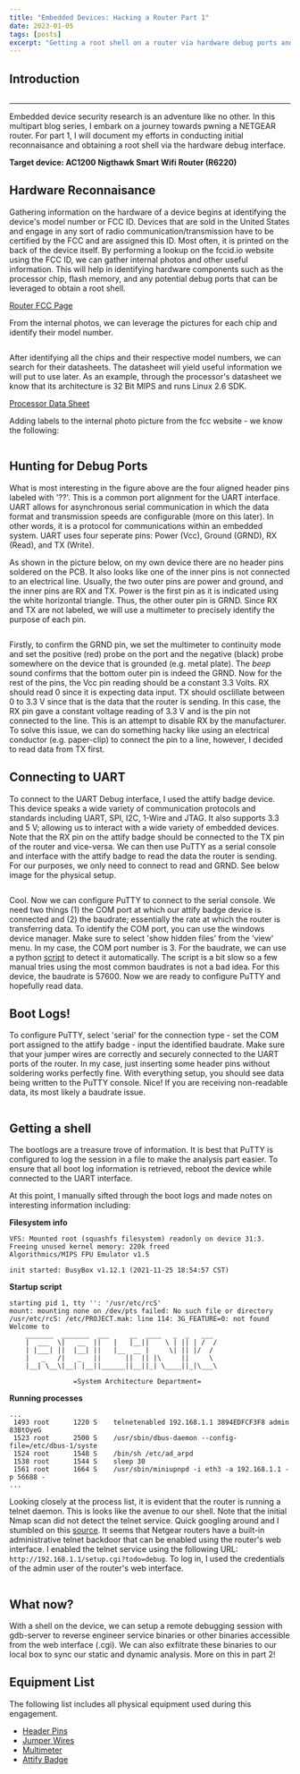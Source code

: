 ```yaml
---
title: "Embedded Devices: Hacking a Router Part 1"
date: 2023-01-05
tags: [posts]
excerpt: "Getting a root shell on a router via hardware debug ports and exploring exposed services"
---
```


Introduction
---

<img src="{{ site.url }}{{ site.baseurl }}/images/pcb-routing.jpg" alt="">

---

Embedded device security research is an adventure like no other. In this multipart blog series, I embark on a journey towards pwning a NETGEAR router. For part 1, I will document my efforts in conducting initial reconnaisance and obtaining a root shell via the hardware debug interface.

**Target device: AC1200 Nigthawk Smart Wifi Router (R6220)**

Hardware Reconnaisance
---

Gathering information on the hardware of a device begins at identifying the device's model number or FCC ID. Devices that are sold in the United States and engage in any sort of radio communication/transmission have to be certified by the FCC and are assigned this ID. Most often, it is printed on the back of the device itself. By performing a lookup on the fccid.io website using the FCC ID, we can gather internal photos and other useful information. This will help in identifying hardware components such as the processor chip, flash memory, and any potential debug ports that can be leveraged to obtain a root shell. 

[Router FCC Page](https://fccid.io/PY314200274)

From the internal photos, we can leverage the pictures for each chip and identify their model number. 

<img src="{{ site.url }}{{ site.baseurl }}/images/processor_chip.png" alt="">

After identifying all the chips and their respective model numbers, we can search for their datasheets. The datasheet will yield useful information we will put to use later. As an example, through the processor's datasheet we know that its architecture is 32 Bit MIPS and runs Linux 2.6 SDK. 

[Processor Data Sheet](https://www.mediatek.com/products/home-networking/mt7621)

Adding labels to the internal photo picture from the fcc website - we know the following: 

<img src="{{ site.url }}{{ site.baseurl }}/images/ig-hardware.jpg" alt="">

Hunting for Debug Ports
---
What is most interesting in the figure above are the four aligned header pins labeled with '??'. This is a common port alignment for the UART interface. UART allows for asynchronous serial communication in which the data format and transmission speeds are configurable (more on this later). In other words, it is a protocol for communications within an embedded system. UART uses four seperate pins: Power (Vcc), Ground (GRND), RX (Read), and TX (Write).

As shown in the picture below, on my own device there are no header pins soldered on the PCB. It also looks like one of the inner pins is not connected to an electrical line. Usually, the two outer pins are power and ground, and the inner pins are RX and TX. Power is the first pin as it is indicated using the white horizontal triangle. Thus, the other outer pin is GRND. Since RX and TX are not labeled, we will use a multimeter to precisely identify the purpose of each pin. 

<img src="{{ site.url }}{{ site.baseurl }}/images/uart-ports.jpeg" alt="">

Firstly, to confirm the GRND pin, we set the multimeter to continuity mode and set the positive (red) probe on the port and the negative (black) probe somewhere on the device that is grounded (e.g. metal plate). The *beep* sound confirms that the bottom outer pin is indeed the GRND. Now for the rest of the pins, the Vcc pin reading should be a constant 3.3 Volts. RX should read 0 since it is expecting data input. TX should osclillate between 0 to 3.3 V since that is the data that the router is sending. In this case, the RX pin gave a constant voltage reading of 3.3 V and is the pin not connected to the line. This is an attempt to disable RX by the manufacturer. To solve this issue, we can do something hacky like using an electrical conductor (e.g. paper-clip) to connect the pin to a line, however, I decided to read data from TX first.

Connecting to UART
---
To connect to the UART Debug interface, I used the attify badge device. This device speaks a wide variety of communication protocols and standards including UART, SPI, I2C, 1-Wire and JTAG. It also supports 3.3 and 5 V; allowing us to interact with a wide variety of embedded devices. Note that the RX pin on the attify badge should be connected to the TX pin of the router and vice-versa. We can then use PuTTY as a serial console and interface with the attify badge to read the data the router is sending. For our purposes, we only need to connect to read and GRND. See below image for the physical setup.

<img src="{{ site.url }}{{ site.baseurl }}/images/badge-setup.jpeg" alt="">

Cool. Now we can configure PuTTY to connect to the serial console. We need two things (1) the COM port at which our attify badge device is connected and (2) the baudrate; essentially the rate at which the router is transferring data. To identify the COM port, you can use the windows device manager. Make sure to select 'show hidden files' from the 'view' menu. In my case, the COM port number is 3. For the baudrate, we can use a python [script](https://github.com/sickcodes/python3-baudrate) to detect it automatically. The script is a bit slow so a few manual tries using the most common baudrates is not a bad idea. For this device, the baudrate is 57600. Now we are ready to configure PuTTY and hopefully read data. 

Boot Logs!
---

To configure PuTTY, select 'serial' for the connection type - set the COM port assigned to the attify badge - input the identified baudrate. Make sure that your jumper wires are correctly and securely connected to the UART ports of the router. In my case, just inserting some header pins without soldering works perfectly fine. With everything setup, you should see data being written to the PuTTY console. Nice! If you are receiving non-readable data, its most likely a baudrate issue. 

<img src="{{ site.url }}{{ site.baseurl }}/images/boot-logs.png" alt="">

Getting a shell
---
The bootlogs are a treasure trove of information. It is best that PuTTY is configured to log the session in a file to make the analysis part easier. To ensure that all boot log information is retrieved, reboot the device while connected to the UART interface.

At this point, I manually sifted through the boot logs and made notes on interesting information including: 

**Filesystem info**
```
VFS: Mounted root (squashfs filesystem) readonly on device 31:3.
Freeing unused kernel memory: 220k freed
Algorithmics/MIPS FPU Emulator v1.5

init started: BusyBox v1.12.1 (2021-11-25 18:54:57 CST)
```
**Startup script**
```
starting pid 1, tty '': '/usr/etc/rcS'
mount: mounting none on /dev/pts failed: No such file or directory
/usr/etc/rcS: /etc/PROJECT.mak: line 114: 3G_FEATURE=0: not found
Welcome to
    _______  _______  ___     __  ____   _  _   ___
    |  ___  \|   __  ||   |   |__||    \ | || | /  /
    | |___| ||  |__| ||   |__  __ |     \| || |/  /
    |   _   /|   _   ||      ||  || |\     ||     \
    |__| \__\|__| |__||______||__||_| \____||_|\___\

                =System Architecture Department=
```

**Running processes**
```
...
 1493 root      1220 S    telnetenabled 192.168.1.1 3894EDFCF3F8 admin 83BtOyeG
 1523 root      2500 S    /usr/sbin/dbus-daemon --config-file=/etc/dbus-1/syste
 1524 root      1548 S    /bin/sh /etc/ad_arpd 
 1538 root      1544 S    sleep 30 
 1561 root      1664 S    /usr/sbin/miniupnpd -i eth3 -a 192.168.1.1 -p 56688 -
...
```

Looking closely at the process list, it is evident that the router is running a telnet daemon. This is looks like the avenue to our shell. Note that the initial Nmap scan did not detect the telnet service. Quick googling around and I stumbled on this [source](https://openwrt.org/toh/netgear/telnet.console). It seems that Netgear routers have a built-in administrative telnet backdoor that can be enabled using the router's web interface. I enabled the telnet service using the following URL: ``http://192.168.1.1/setup.cgi?todo=debug``. To log in, I used the credentials of the admin user of the router's web interface. 

<img src="{{ site.url }}{{ site.baseurl }}/images/badge-setup.jpeg" alt="">

What now?
---
With a shell on the device, we can setup a remote debugging session with gdb-server to reverse engineer service binaries or other binaries accessible from the web interface (.cgi). We can also exfiltrate these binaries to our local box to sync our static and dynamic analysis. More on this in part 2! 


Equipment List
---
The following list includes all physical equipment used during this engagement. 
- [Header Pins](https://www.amazon.com/dp/B07BXDYTBP)
- [Jumper Wires](https://www.amazon.com/dp/B07GD1XFWV)
- [Multimeter](https://www.amazon.com/dp/B01ISAMUA6)
- [Attify Badge](https://www.attify-store.com/products/attify-badge-uart-jtag-spi-i2c)






